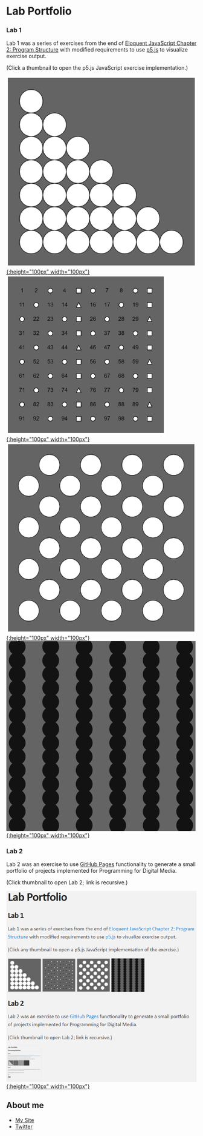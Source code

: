 # Lab Portfolio

### Lab 1

Lab 1 was a series of exercises from the end of [Eloquent JavaScript Chapter 2: Program Structure](https://eloquentjavascript.net/02_program_structure.html) with modified requirements to use [p5.js](https://p5js.org/) to visualize exercise output.

(Click a thumbnail to open the p5.js JavaScript exercise implementation.)

[![1-1](/images/20210910_1636_1-1.PNG){:height="100px" width="100px"}](./sketches/labs/1/1_1/) 
[![1-2](/images/20210910_1637_1-2.PNG){:height="100px" width="100px"}](./sketches/labs/1/1_2/) 
[![1-3](/images/20210910_1701_1-3.PNG){:height="100px" width="100px"}](./sketches/labs/1/1_3/) 
[![1-4](/images/20210911_1207_1-4.PNG){:height="100px" width="100px"}](./sketches/labs/1/1_4/)

### Lab 2

Lab 2 was an exercise to use [GitHub Pages](https://pages.github.com/) functionality to generate a small portfolio of projects implemented for Programming for Digital Media.

(Click thumbnail to open Lab 2; link is recursive.)

[![2](/images/20210922_0914_2.PNG){:height="100px" width="100px"}](./)

## About me
- [My Site](https://www.thatwhichismedia.com/)
- [Twitter](https://twitter.com/ThatWhichIsM)